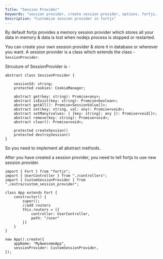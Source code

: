 ```yaml
---
Title: "Session Provider"
Keywords: "session provider, create session provider, options, fortjs, node"
Description: "Customize session provider in fortjs"
---
```


By default fortjs provides a memory session provider which stores all your data in memory & data is lost when nodejs process is stopped or restarted.

You can create your own session provider & store it in database or wherever you want. A session provider is a class which extends the class - `SessionProvider`.

Strcuture of SessionProvider is - 

```
abstract class SessionProvider {

    sessionId: string;
    protected cookies: CookieManager;

    abstract get(key: string): Promise<any>;
    abstract isExist(key: string): Promise<boolean>;
    abstract getAll(): Promise<SessionValue[]>;
    abstract set(key: string, val: any): Promise<void>;
    abstract setMany(values: { [key: string]: any }): Promise<void[]>;
    abstract remove(key: string): Promise<void>;
    abstract clear(): Promise<void>;

    protected createSession()
    protected destroySession()
}
```

So you need to implement all abstract methods.

After you have created a session provider, you need to tell fortjs to use new session provider.

```
import { Fort } from "fortjs";
import { UserController } from "./controllers";
import { CustomSessionProvider } from "./extra/custom_session_provider";

class App extends Fort {
    constructor() {
        super();
        //add routers
        this.routers = [{
            controller: UserController,
            path: "/user"
        }]
    }
}

new App().create({
    appName: "MyAwesomeApp",
    sessionProvider: CustomSessionProvider,
});
```